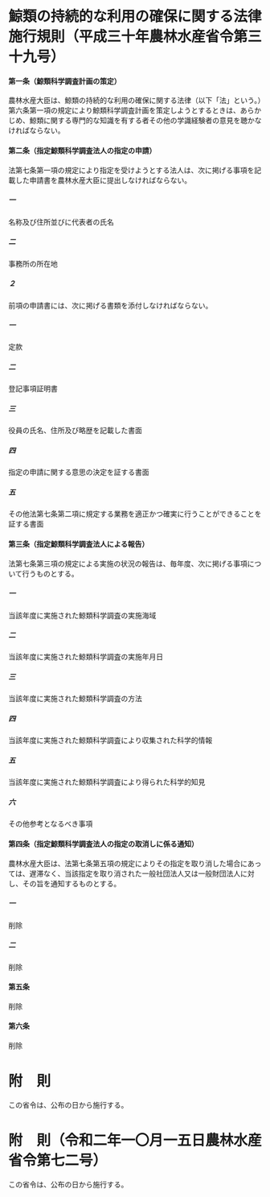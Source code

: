 # 鯨類の持続的な利用の確保に関する法律施行規則（平成三十年農林水産省令第三十九号）
#### 第一条（鯨類科学調査計画の策定）
農林水産大臣は、鯨類の持続的な利用の確保に関する法律（以下「法」という。）第六条第一項の規定により鯨類科学調査計画を策定しようとするときは、あらかじめ、鯨類に関する専門的な知識を有する者その他の学識経験者の意見を聴かなければならない。
#### 第二条（指定鯨類科学調査法人の指定の申請）
法第七条第一項の規定により指定を受けようとする法人は、次に掲げる事項を記載した申請書を農林水産大臣に提出しなければならない。
##### 一
名称及び住所並びに代表者の氏名
##### 二
事務所の所在地
##### ２
前項の申請書には、次に掲げる書類を添付しなければならない。
##### 一
定款
##### 二
登記事項証明書
##### 三
役員の氏名、住所及び略歴を記載した書面
##### 四
指定の申請に関する意思の決定を証する書面
##### 五
その他法第七条第二項に規定する業務を適正かつ確実に行うことができることを証する書面
#### 第三条（指定鯨類科学調査法人による報告）
法第七条第三項の規定による実施の状況の報告は、毎年度、次に掲げる事項について行うものとする。
##### 一
当該年度に実施された鯨類科学調査の実施海域
##### 二
当該年度に実施された鯨類科学調査の実施年月日
##### 三
当該年度に実施された鯨類科学調査の方法
##### 四
当該年度に実施された鯨類科学調査により収集された科学的情報
##### 五
当該年度に実施された鯨類科学調査により得られた科学的知見
##### 六
その他参考となるべき事項
#### 第四条（指定鯨類科学調査法人の指定の取消しに係る通知）
農林水産大臣は、法第七条第五項の規定によりその指定を取り消した場合にあっては、遅滞なく、当該指定を取り消された一般社団法人又は一般財団法人に対し、その旨を通知するものとする。
##### 一
削除
##### 二
削除
#### 第五条
削除
#### 第六条
削除
# 附　則
この省令は、公布の日から施行する。
# 附　則（令和二年一〇月一五日農林水産省令第七二号）
この省令は、公布の日から施行する。
